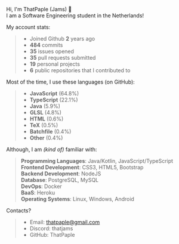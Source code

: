 Hi, I'm ThatPaple (Jams) 👋   
I am a Software Engineering student in the Netherlands!   

My account stats:
>   - Joined Github **2** years ago
>   - **484** commits
>   - **35** issues opened
>   - **35** pull requests submitted
>   - **19** personal projects
>   - **6** public repositories that I contributed to


Most of the time, I use these languages (on GitHub):
>    - **JavaScript** (64.8%)
>    - **TypeScript** (22.1%)
>    - **Java** (5.9%)
>    - **GLSL** (4.8%)
>    - **HTML** (0.6%)
>    - **TeX** (0.5%)
>    - **Batchfile** (0.4%)
>    - **Other** (0.4%)

Although, I am _(kind of)_ familiar with:
>    **Programming Languages**: Java/Kotlin, JavaScript/TypeScript   
>    **Frontend Development**: CSS3, HTML5,  Bootstrap   
>    **Backend Development**: NodeJS   
>    **Database**: PostgreSQL, MySQL   
>    **DevOps**: Docker   
>    **BaaS**: Heroku   
>    **Operating Systems**: Linux, Windows, Android

Contacts?
> - Email: thatpaple@gmail.com
> - Discord: thatjams
> - GitHub: ThatPaple
